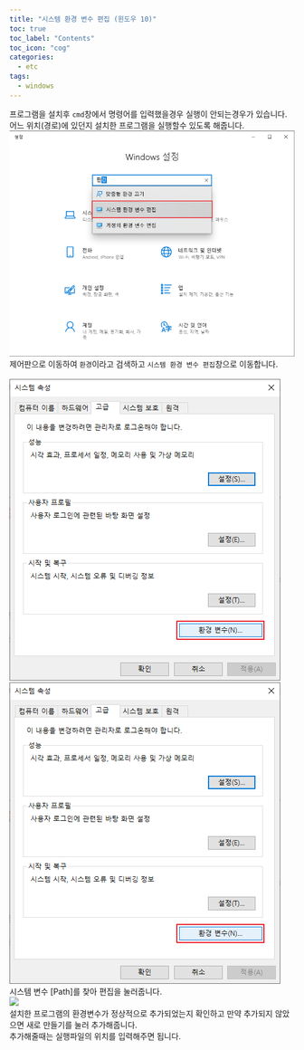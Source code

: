 ```yaml
---
title: "시스템 환경 변수 편집 (윈도우 10)"
toc: true
toc_label: "Contents"
toc_icon: "cog"
categories:
  - etc
tags:
  - windows
---
```

프로그램을 설치후 `cmd`창에서 명령어를 입력했을경우 실행이 안되는경우가 있습니다. <br />
어느 위치(경로)에 있던지 설치한 프로그램을 실행할수 있도록 해줍니다.<br />
<img src="/assets/images/etc/2020011201.png" /><br />
제어판으로 이동하여 `환경`이라고 검색하고 `시스템 환경 변수 편집`창으로 이동합니다.<br /><br />
<img src="/assets/images/etc/2020011202.png" /><br />
<img src="/assets/images/etc/2020011202.png" /><br />
시스템 변수 [Path]를 찾아 편집을 눌러줍니다.<br />
<img src="/asstes/images/etc/2020011204.png" /><br />
설치한 프로그램의 환경변수가 정상적으로 추가되었는지 확인하고 만약 추가되지 않았으면 새로 만들기를 눌러 추가해줍니다.<br />
추가해줄때는 실행파일의 위치를 입력해주면 됩니다.
